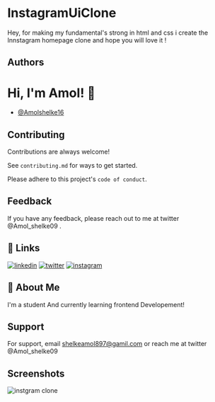 # InstagramUiClone

Hey, for making my fundamental's strong in html and css i create the Innstagram homepage clone and hope you will love it !

## Authors

# Hi, I'm Amol! 👋

- [@Amolshelke16](https://www.github.com/Amolshelke2)

## Contributing

Contributions are always welcome!

See `contributing.md` for ways to get started.

Please adhere to this project's `code of conduct`.

## Feedback

If you have any feedback, please reach out to me at twitter @Amol_shelke09 .


## 🔗 Links

[![linkedin](https://img.shields.io/badge/linkedin-0A66C2?style=for-the-badge&logo=linkedin&logoColor=white)](https://www.linkedin.com/)
[![twitter](https://img.shields.io/badge/twitter-1DA1F2?style=for-the-badge&logo=twitter&logoColor=white)](https://twitter.com/)
[![instagram](https://img.shields.io/badge/instagram-1DA1F2?style=for-the-badge&logo=instagram&logoColor=)](https://instagram.com/)

## 🚀 About Me

I'm a student And currently learning frontend Developement!

## Support

For support, email shelkeamol897@gamil.com or reach me at twitter @Amol_shelke09

## Screenshots
![instgram clone](https://user-images.githubusercontent.com/92196638/142767272-88124cb8-760e-4074-94f4-363e219b7572.jpg)


